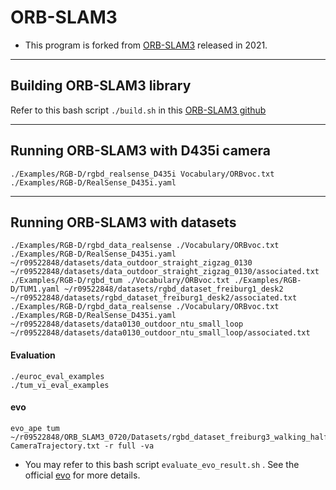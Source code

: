 # ORB-SLAM3

* This program is forked from [ORB-SLAM3](https://github.com/UZ-SLAMLab/ORB_SLAM3) released in 2021. 

---

## Building ORB-SLAM3 library
Refer to this bash script ```./build.sh``` in this [ORB-SLAM3 github](https://github.com/UZ-SLAMLab/ORB_SLAM3)

---

## Running ORB-SLAM3 with D435i camera
```
./Examples/RGB-D/rgbd_realsense_D435i Vocabulary/ORBvoc.txt ./Examples/RGB-D/RealSense_D435i.yaml
```

---

## Running ORB-SLAM3 with datasets
```
./Examples/RGB-D/rgbd_data_realsense ./Vocabulary/ORBvoc.txt ./Examples/RGB-D/RealSense_D435i.yaml ~/r09522848/datasets/data_outdoor_straight_zigzag_0130 ~/r09522848/datasets/data_outdoor_straight_zigzag_0130/associated.txt
./Examples/RGB-D/rgbd_tum ./Vocabulary/ORBvoc.txt ./Examples/RGB-D/TUM1.yaml ~/r09522848/datasets/rgbd_dataset_freiburg1_desk2 ~/r09522848/datasets/rgbd_dataset_freiburg1_desk2/associated.txt
./Examples/RGB-D/rgbd_data_realsense ./Vocabulary/ORBvoc.txt ./Examples/RGB-D/RealSense_D435i.yaml ~/r09522848/datasets/data0130_outdoor_ntu_small_loop ~/r09522848/datasets/data0130_outdoor_ntu_small_loop/associated.txt

```

#### Evaluation
```
./euroc_eval_examples
./tum_vi_eval_examples
```

#### evo
```
evo_ape tum  ~/r09522848/ORB_SLAM3_0720/Datasets/rgbd_dataset_freiburg3_walking_halfsphere/groundtruth.txt CameraTrajectory.txt -r full -va
```

* You may refer to this bash script ```evaluate_evo_result.sh``` .
See the official [evo](https://github.com/MichaelGrupp/evo) for more details. 

